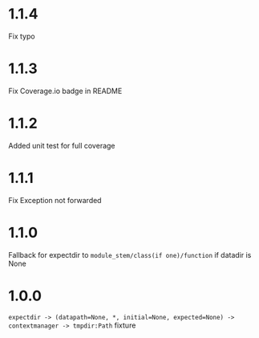# 1.1.4
  Fix typo
# 1.1.3
  Fix Coverage.io badge in README
# 1.1.2
  Added unit test for full coverage
# 1.1.1
  Fix Exception not forwarded
# 1.1.0
  Fallback for expectdir to `module_stem/class(if one)/function` if datadir is None
# 1.0.0
  `expectdir -> (datapath=None, *, initial=None, expected=None) -> contextmanager -> tmpdir:Path` fixture
